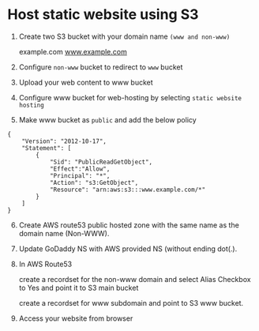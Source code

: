 # Host static website using S3

1. Create two S3 bucket with your domain name `(www and non-www)`
	
	example.com
	www.example.com

2. Configure `non-www` bucket to redirect to `www` bucket

3. Upload your web content to www bucket

4. Configure www bucket for web-hosting by selecting `static website hosting`

5. Make www bucket as `public` and add the below policy

```
{
    "Version": "2012-10-17",
    "Statement": [
        {
            "Sid": "PublicReadGetObject",
            "Effect":"Allow",
            "Principal": "*",
            "Action": "s3:GetObject",
            "Resource": "arn:aws:s3:::www.example.com/*"
        }
    ]
}
```

6. Create AWS route53 public hosted zone with the same name as the domain name (Non-WWW).

7. Update GoDaddy NS with AWS provided NS (without ending dot(.).

8. In AWS Route53 
	
	create a recordset for the non-www domain and select Alias Checkbox to Yes and point it to S3 main bucket
	
	create a recordset for www subdomain and point to S3 www bucket.
	
9. Access your website from browser

